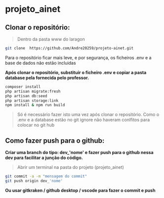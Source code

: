 # projeto_ainet

## Clonar o repositório:

> Dentro da pasta www do laragon

```bash
git clone  https://github.com/Andre20259/projeto-ainet.git
```

Para o repositório ficar mais leve, e por segurança, os ficheiros .env e a base de dados não estão incluidas

**Após clonar o repositório, substituir o ficheiro .env e copiar a pasta database pela fornecida pelo professor.**

```bash
composer install
php artisan migrate:fresh
php artisan db:seed
php artisan storage:link
npm install & npm run build
```

> Só é necessário fazer isto uma vez após clonar o repositório. Como o .env e a database estão no git ignore não haveram conlfitos para colocar no git hub


## Como fazer push para o github:

**Criar uma branch do tipo: dev_'nome' e fazer push para o github nessa dev para facilitar a junção do código.**

> Abrir um terminal na pasta do projeto (projeto_ainet)

```bash
git commit -a -m "mensagem do commit"
git push origin dev_'nome'
```

**Ou usar gitkraken / github desktop / vscode para fazer o commit e push**
